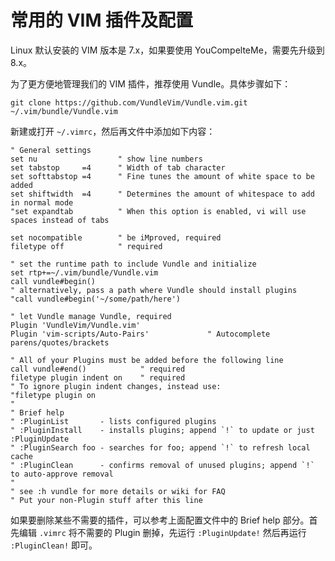 # 常用的 VIM 插件及配置

Linux 默认安装的 VIM 版本是 7.x，如果要使用 YouCompelteMe，需要先升级到 8.x。

为了更方便地管理我们的 VIM 插件，推荐使用 Vundle。具体步骤如下：

```{code-block} bash
git clone https://github.com/VundleVim/Vundle.vim.git ~/.vim/bundle/Vundle.vim
```

新建或打开 `~/.vimrc`，然后再文件中添加如下内容：

```{code-block} text
" General settings
set nu                  " show line numbers
set tabstop     =4      " Width of tab character
set softtabstop =4      " Fine tunes the amount of white space to be added
set shiftwidth  =4      " Determines the amount of whitespace to add in normal mode
"set expandtab          " When this option is enabled, vi will use spaces instead of tabs

set nocompatible        " be iMproved, required
filetype off            " required

" set the runtime path to include Vundle and initialize
set rtp+=~/.vim/bundle/Vundle.vim
call vundle#begin()
" alternatively, pass a path where Vundle should install plugins
"call vundle#begin('~/some/path/here')

" let Vundle manage Vundle, required
Plugin 'VundleVim/Vundle.vim'
Plugin 'vim-scripts/Auto-Pairs'             " Autocomplete parens/quotes/brackets

" All of your Plugins must be added before the following line
call vundle#end()            " required
filetype plugin indent on    " required
" To ignore plugin indent changes, instead use:
"filetype plugin on
"
" Brief help
" :PluginList       - lists configured plugins
" :PluginInstall    - installs plugins; append `!` to update or just :PluginUpdate
" :PluginSearch foo - searches for foo; append `!` to refresh local cache
" :PluginClean      - confirms removal of unused plugins; append `!` to auto-approve removal
"
" see :h vundle for more details or wiki for FAQ
" Put your non-Plugin stuff after this line
```

如果要删除某些不需要的插件，可以参考上面配置文件中的 Brief help 部分。首先编辑 `.vimrc`
将不需要的 Plugin 删掉，先运行 `:PluginUpdate!` 然后再运行 `:PluginClean!` 即可。
